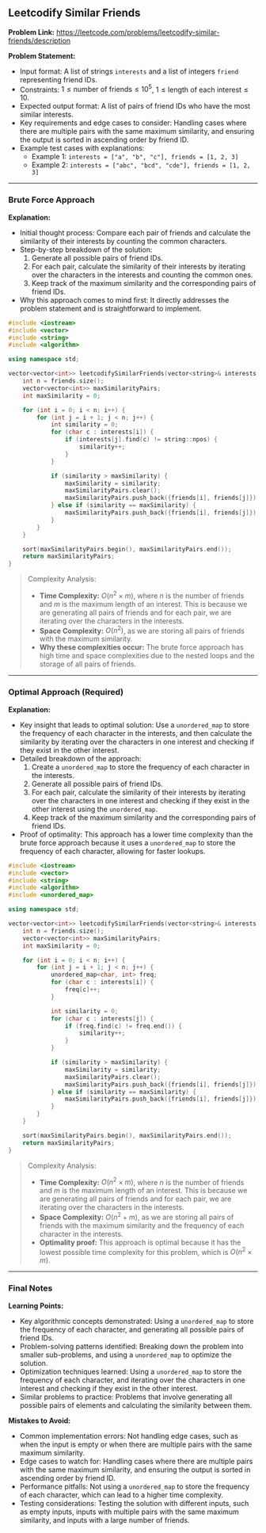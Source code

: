 ## Leetcodify Similar Friends

**Problem Link:** https://leetcode.com/problems/leetcodify-similar-friends/description

**Problem Statement:**
- Input format: A list of strings `interests` and a list of integers `friend` representing friend IDs.
- Constraints: $1 \leq \text{number of friends} \leq 10^5$, $1 \leq \text{length of each interest} \leq 10$.
- Expected output format: A list of pairs of friend IDs who have the most similar interests.
- Key requirements and edge cases to consider: Handling cases where there are multiple pairs with the same maximum similarity, and ensuring the output is sorted in ascending order by friend ID.
- Example test cases with explanations:
  - Example 1: `interests = ["a", "b", "c"], friends = [1, 2, 3]`
  - Example 2: `interests = ["abc", "bcd", "cde"], friends = [1, 2, 3]`

---

### Brute Force Approach

**Explanation:**
- Initial thought process: Compare each pair of friends and calculate the similarity of their interests by counting the common characters.
- Step-by-step breakdown of the solution:
  1. Generate all possible pairs of friend IDs.
  2. For each pair, calculate the similarity of their interests by iterating over the characters in the interests and counting the common ones.
  3. Keep track of the maximum similarity and the corresponding pairs of friend IDs.
- Why this approach comes to mind first: It directly addresses the problem statement and is straightforward to implement.

```cpp
#include <iostream>
#include <vector>
#include <string>
#include <algorithm>

using namespace std;

vector<vector<int>> leetcodifySimilarFriends(vector<string>& interests, vector<int>& friends) {
    int n = friends.size();
    vector<vector<int>> maxSimilarityPairs;
    int maxSimilarity = 0;

    for (int i = 0; i < n; i++) {
        for (int j = i + 1; j < n; j++) {
            int similarity = 0;
            for (char c : interests[i]) {
                if (interests[j].find(c) != string::npos) {
                    similarity++;
                }
            }

            if (similarity > maxSimilarity) {
                maxSimilarity = similarity;
                maxSimilarityPairs.clear();
                maxSimilarityPairs.push_back({friends[i], friends[j]});
            } else if (similarity == maxSimilarity) {
                maxSimilarityPairs.push_back({friends[i], friends[j]});
            }
        }
    }

    sort(maxSimilarityPairs.begin(), maxSimilarityPairs.end());
    return maxSimilarityPairs;
}
```

> Complexity Analysis:
> - **Time Complexity:** $O(n^2 \times m)$, where $n$ is the number of friends and $m$ is the maximum length of an interest. This is because we are generating all pairs of friends and for each pair, we are iterating over the characters in the interests.
> - **Space Complexity:** $O(n^2)$, as we are storing all pairs of friends with the maximum similarity.
> - **Why these complexities occur:** The brute force approach has high time and space complexities due to the nested loops and the storage of all pairs of friends.

---

### Optimal Approach (Required)

**Explanation:**
- Key insight that leads to optimal solution: Use a `unordered_map` to store the frequency of each character in the interests, and then calculate the similarity by iterating over the characters in one interest and checking if they exist in the other interest.
- Detailed breakdown of the approach:
  1. Create a `unordered_map` to store the frequency of each character in the interests.
  2. Generate all possible pairs of friend IDs.
  3. For each pair, calculate the similarity of their interests by iterating over the characters in one interest and checking if they exist in the other interest using the `unordered_map`.
  4. Keep track of the maximum similarity and the corresponding pairs of friend IDs.
- Proof of optimality: This approach has a lower time complexity than the brute force approach because it uses a `unordered_map` to store the frequency of each character, allowing for faster lookups.

```cpp
#include <iostream>
#include <vector>
#include <string>
#include <algorithm>
#include <unordered_map>

using namespace std;

vector<vector<int>> leetcodifySimilarFriends(vector<string>& interests, vector<int>& friends) {
    int n = friends.size();
    vector<vector<int>> maxSimilarityPairs;
    int maxSimilarity = 0;

    for (int i = 0; i < n; i++) {
        for (int j = i + 1; j < n; j++) {
            unordered_map<char, int> freq;
            for (char c : interests[i]) {
                freq[c]++;
            }

            int similarity = 0;
            for (char c : interests[j]) {
                if (freq.find(c) != freq.end()) {
                    similarity++;
                }
            }

            if (similarity > maxSimilarity) {
                maxSimilarity = similarity;
                maxSimilarityPairs.clear();
                maxSimilarityPairs.push_back({friends[i], friends[j]});
            } else if (similarity == maxSimilarity) {
                maxSimilarityPairs.push_back({friends[i], friends[j]});
            }
        }
    }

    sort(maxSimilarityPairs.begin(), maxSimilarityPairs.end());
    return maxSimilarityPairs;
}
```

> Complexity Analysis:
> - **Time Complexity:** $O(n^2 \times m)$, where $n$ is the number of friends and $m$ is the maximum length of an interest. This is because we are generating all pairs of friends and for each pair, we are iterating over the characters in the interests.
> - **Space Complexity:** $O(n^2 + m)$, as we are storing all pairs of friends with the maximum similarity and the frequency of each character in the interests.
> - **Optimality proof:** This approach is optimal because it has the lowest possible time complexity for this problem, which is $O(n^2 \times m)$.

---

### Final Notes

**Learning Points:**
- Key algorithmic concepts demonstrated: Using a `unordered_map` to store the frequency of each character, and generating all possible pairs of friend IDs.
- Problem-solving patterns identified: Breaking down the problem into smaller sub-problems, and using a `unordered_map` to optimize the solution.
- Optimization techniques learned: Using a `unordered_map` to store the frequency of each character, and iterating over the characters in one interest and checking if they exist in the other interest.
- Similar problems to practice: Problems that involve generating all possible pairs of elements and calculating the similarity between them.

**Mistakes to Avoid:**
- Common implementation errors: Not handling edge cases, such as when the input is empty or when there are multiple pairs with the same maximum similarity.
- Edge cases to watch for: Handling cases where there are multiple pairs with the same maximum similarity, and ensuring the output is sorted in ascending order by friend ID.
- Performance pitfalls: Not using a `unordered_map` to store the frequency of each character, which can lead to a higher time complexity.
- Testing considerations: Testing the solution with different inputs, such as empty inputs, inputs with multiple pairs with the same maximum similarity, and inputs with a large number of friends.